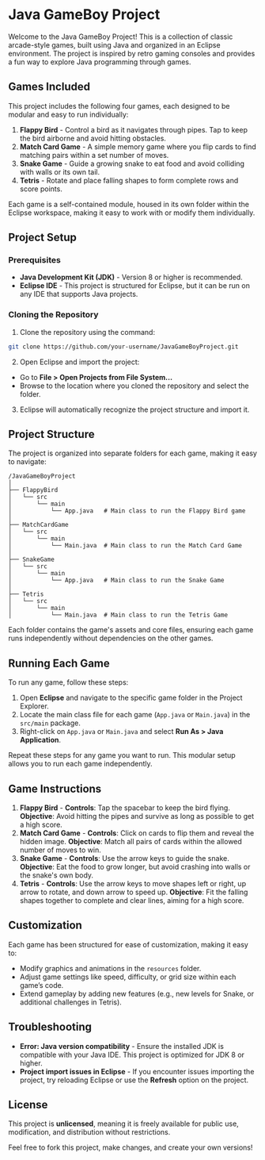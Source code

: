  # Java GameBoy Project

 Welcome to the Java GameBoy Project! This is a collection of classic arcade-style games, built using Java and organized in an Eclipse environment. The project is inspired by retro gaming consoles and provides a fun way to explore Java programming through games.

 ## Games Included

 This project includes the following four games, each designed to be modular and easy to run individually:

 1. **Flappy Bird** - Control a bird as it navigates through pipes. Tap to keep the bird airborne and avoid hitting obstacles.
 2. **Match Card Game** - A simple memory game where you flip cards to find matching pairs within a set number of moves.
 3. **Snake Game** - Guide a growing snake to eat food and avoid colliding with walls or its own tail.
 4. **Tetris** - Rotate and place falling shapes to form complete rows and score points.

 Each game is a self-contained module, housed in its own folder within the Eclipse workspace, making it easy to work with or modify them individually.

 ## Project Setup

 ### Prerequisites

 - **Java Development Kit (JDK)** - Version 8 or higher is recommended.
 - **Eclipse IDE** - This project is structured for Eclipse, but it can be run on any IDE that supports Java projects.

 ### Cloning the Repository

 1. Clone the repository using the command:
   ```bash
   git clone https://github.com/your-username/JavaGameBoyProject.git
   ```
 2. Open Eclipse and import the project:
   - Go to **File > Open Projects from File System...**
   - Browse to the location where you cloned the repository and select the folder.
 3. Eclipse will automatically recognize the project structure and import it.

 ## Project Structure

 The project is organized into separate folders for each game, making it easy to navigate:

 ```
 /JavaGameBoyProject
 │
 ├── FlappyBird
 │   └── src
 │       └── main
 │           └── App.java   # Main class to run the Flappy Bird game
 │
 ├── MatchCardGame
 │   └── src
 │       └── main
 │           └── Main.java  # Main class to run the Match Card Game
 │
 ├── SnakeGame
 │   └── src
 │       └── main
 │           └── App.java   # Main class to run the Snake Game
 │
 ├── Tetris
 │   └── src
 │       └── main
 │           └── Main.java  # Main class to run the Tetris Game
 ```

 Each folder contains the game's assets and core files, ensuring each game runs independently without dependencies on the other games.

 ## Running Each Game

 To run any game, follow these steps:

 1. Open **Eclipse** and navigate to the specific game folder in the Project Explorer.
 2. Locate the main class file for each game (`App.java` or `Main.java`) in the `src/main` package.
 3. Right-click on `App.java` or `Main.java` and select **Run As > Java Application**.

 Repeat these steps for any game you want to run. This modular setup allows you to run each game independently.

 ## Game Instructions

 1. **Flappy Bird** - **Controls**: Tap the spacebar to keep the bird flying. **Objective**: Avoid hitting the pipes and survive as long as possible to get a high score.
 2. **Match Card Game** - **Controls**: Click on cards to flip them and reveal the hidden image. **Objective**: Match all pairs of cards within the allowed number of moves to win.
 3. **Snake Game** - **Controls**: Use the arrow keys to guide the snake. **Objective**: Eat the food to grow longer, but avoid crashing into walls or the snake's own body.
 4. **Tetris** - **Controls**: Use the arrow keys to move shapes left or right, up arrow to rotate, and down arrow to speed up. **Objective**: Fit the falling shapes together to complete and clear lines, aiming for a high score.

 ## Customization

 Each game has been structured for ease of customization, making it easy to:
 - Modify graphics and animations in the `resources` folder.
 - Adjust game settings like speed, difficulty, or grid size within each game’s code.
 - Extend gameplay by adding new features (e.g., new levels for Snake, or additional challenges in Tetris).

 ## Troubleshooting

 - **Error: Java version compatibility** - Ensure the installed JDK is compatible with your Java IDE. This project is optimized for JDK 8 or higher.
 - **Project import issues in Eclipse** - If you encounter issues importing the project, try reloading Eclipse or use the **Refresh** option on the project.

 ## License

 This project is **unlicensed**, meaning it is freely available for public use, modification, and distribution without restrictions.

 Feel free to fork this project, make changes, and create your own versions!
